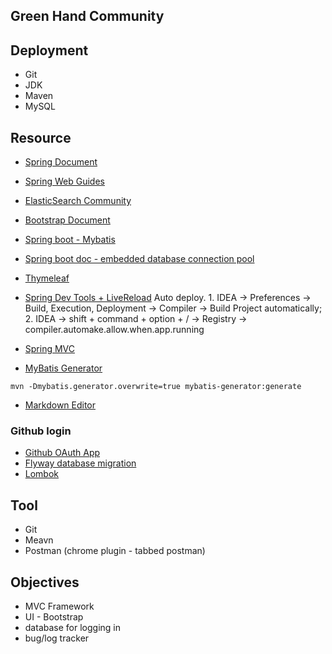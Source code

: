## Green Hand Community

## Deployment
- Git
- JDK
- Maven
- MySQL

## Resource
- [Spring Document](https://spring.io/guides)
- [Spring Web Guides](https://spring.io/guides/gs/serving-web-content)
- [ElasticSearch Community](https://elasticsearch.cn/explore)
- [Bootstrap Document](https://v3.bootcss.com/getting-started/)
- [Spring boot - Mybatis](https://mybatis.org/spring-boot-starter/mybatis-spring-boot-autoconfigure/)
- [Spring boot doc - embedded database connection pool](https://docs.spring.io/spring-boot/docs/2.1.13.BUILD-SNAPSHOT/reference/html/boot-features-sql.html)
- [Thymeleaf](https://www.thymeleaf.org/doc/tutorials/2.1/usingthymeleaf.html)
- [Spring Dev Tools + LiveReload](https://docs.spring.io/spring-boot/docs/1.5.16.RELEASE/reference/html/using-boot-devtools.html) Auto deploy. 1. IDEA -> Preferences -> Build, Execution, Deployment -> Compiler -> Build Project automatically; 2. IDEA -> shift + command + option + / -> Registry -> compiler.automake.allow.when.app.running 
- [Spring MVC](https://docs.spring.io/spring/docs/current/spring-framework-reference/web.html#mvc)

- [MyBatis Generator](https://mybatis.org/generator/running/runningWithMaven.html)
```shell script
mvn -Dmybatis.generator.overwrite=true mybatis-generator:generate
```

- [Markdown Editor](https://pandao.github.io/editor.md/index.html)

### Github login
- [Github OAuth App](https://developer.github.com/apps/building-oauth-apps/creating-an-oauth-app/)
- [Flyway database migration](https://flywaydb.org/getstarted/firststeps/maven)
- [Lombok](https://projectlombok.org/)

## Tool
- Git
- Meavn
- Postman (chrome plugin - tabbed postman)

## Objectives
- MVC Framework
- UI - Bootstrap
- database for logging in
- bug/log tracker